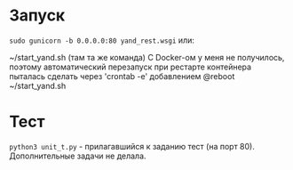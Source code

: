 # Запуск #
<code>sudo gunicorn -b 0.0.0.0:80 yand_rest.wsgi</code>
или:

~/start_yand.sh (там та же команда)
С Docker-ом у меня не получилось, поэтому автоматический перезапуск при рестарте контейнера пыталась сделать через 'crontab -e' добавлением @reboot ~/start_yand.sh


# Тест #
<code>python3 unit_t.py</code> -  прилагавшийся к заданию тест (на порт 80).
Дополнительные задачи не делала.
